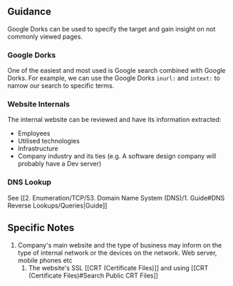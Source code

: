 
## Guidance 

Google Dorks can be used to specify the target and gain insight on not commonly viewed pages.

### Google Dorks 

One of the easiest and most used is Google search combined with Google Dorks. For example, we can use the Google Dorks `inurl:` and `intext:` to narrow our search to specific terms.

### Website Internals

The internal website can be reviewed and have its information extracted:

- Employees 
- Utilised technologies
- Infrastructure 
- Company industry and its ties (e.g. A software design company will probably have a Dev server)

### DNS Lookup 

See [[2. Enumeration/TCP/53. Domain Name System (DNS)/1. Guide#DNS Reverse Lookups/Queries|Guide]]
## Specific Notes

1. Company's main website and the type of business may inform on the type of internal network or the devices on the network. Web server, mobile phones etc
	1. The website's SSL [[CRT (Certificate Files)]] and using [[CRT (Certificate Files)#Search Public CRT Files]]


